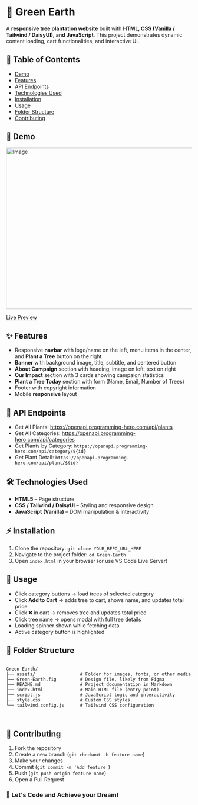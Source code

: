 <h1>🌱 Green Earth</h1>
<p>A <strong>responsive tree plantation website</strong> built with <strong>HTML, CSS (Vanilla / Tailwind / DaisyUI), and JavaScript</strong>. This project demonstrates dynamic content loading, cart functionalities, and interactive UI.</p>

<h2>📑 Table of Contents</h2>
<ul>
  <li><a href="#demo">Demo</a></li>
  <li><a href="#features">Features</a></li>
  <li><a href="#api-endpoints">API Endpoints</a></li>
  <li><a href="#technologies-used">Technologies Used</a></li>
  <li><a href="#installation">Installation</a></li>
  <li><a href="#usage">Usage</a></li>
  <li><a href="#folder-structure">Folder Structure</a></li>
  <li><a href="#contributing">Contributing</a></li>
</ul>

<h2 id="demo">📱 Demo</h2>
<img width="946" height="436" alt="Image" src="https://github.com/user-attachments/assets/372c6a6a-04ee-4361-b1de-462da37a9fe1" />
<p><a href="https://shantoobs.github.io/Green-Earth/" target="_blank">Live Preview</a></p>


<h2 id="features">✨ Features</h2>
<ul>
  <li>Responsive <strong>navbar</strong> with logo/name on the left, menu items in the center, and <strong>Plant a Tree</strong> button on the right</li>
  <li><strong>Banner</strong> with background image, title, subtitle, and centered button</li>
  <li><strong>About Campaign</strong> section with heading, image on left, text on right</li>
  <li><strong>Our Impact</strong> section with 3 cards showing campaign statistics</li>
  <li><strong>Plant a Tree Today</strong> section with form (Name, Email, Number of Trees)</li>
  <li>Footer with copyright information</li>
  <li>Mobile <strong>responsive</strong> layout</li>
</ul>

<h2 id="api-endpoints">🌴 API Endpoints</h2>
<ul>
  <li>Get All Plants: <a href="https://openapi.programming-hero.com/api/plants" target="_blank">https://openapi.programming-hero.com/api/plants</a></li>
  <li>Get All Categories: <a href="https://openapi.programming-hero.com/api/categories" target="_blank">https://openapi.programming-hero.com/api/categories</a></li>
  <li>Get Plants by Category: <code>https://openapi.programming-hero.com/api/category/${id}</code></li>
  <li>Get Plant Detail: <code>https://openapi.programming-hero.com/api/plant/${id}</code></li>
</ul>

<h2 id="technologies-used">🛠️ Technologies Used</h2>
<ul>
  <li><strong>HTML5</strong> – Page structure</li>
  <li><strong>CSS / Tailwind / DaisyUI</strong> – Styling and responsive design</li>
  <li><strong>JavaScript (Vanilla)</strong> – DOM manipulation & interactivity</li>
</ul>

<h2 id="installation">⚡ Installation</h2>
<ol>
  <li>Clone the repository: <code>git clone YOUR_REPO_URL_HERE</code></li>
  <li>Navigate to the project folder: <code>cd Green-Earth</code></li>
  <li>Open <code>index.html</code> in your browser (or use VS Code Live Server)</li>
</ol>

<h2 id="usage">🚀 Usage</h2>
<ul>
  <li>Click category buttons → load trees of selected category</li>
  <li>Click <strong>Add to Cart</strong> → adds tree to cart, shows name, and updates total price</li>
  <li>Click ❌ in cart → removes tree and updates total price</li>
  <li>Click tree name → opens modal with full tree details</li>
  <li>Loading spinner shown while fetching data</li>
  <li>Active category button is highlighted</li>
</ul>

<h2 id="folder-structure">📂 Folder Structure</h2>
<pre><code>
Green-Earth/
├── assets/                 # Folder for images, fonts, or other media
├── Green-Earth.fig         # Design file, likely from Figma
├── README.md               # Project documentation in Markdown
├── index.html              # Main HTML file (entry point)
├── script.js               # JavaScript logic and interactivity
├── style.css               # Custom CSS styles
└── tailwind.config.js      # Tailwind CSS configuration

</code></pre>

<h2 id="contributing">🤝 Contributing</h2>
<ol>
  <li>Fork the repository</li>
  <li>Create a new branch (<code>git checkout -b feature-name</code>)</li>
  <li>Make your changes</li>
  <li>Commit (<code>git commit -m 'Add feature'</code>)</li>
  <li>Push (<code>git push origin feature-name</code>)</li>
  <li>Open a Pull Request</li>
</ol>


<h3>🎯 Let's Code and Achieve your Dream!</h3>
